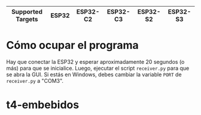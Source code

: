 | Supported Targets | ESP32 | ESP32-C2 | ESP32-C3 | ESP32-S2 | ESP32-S3 |
| ----------------- | ----- | -------- | -------- | -------- | -------- |

# Cómo ocupar el programa

Hay que conectar la ESP32 y esperar aproximadamente 20 segundos (o más) para que se inicialice. Luego, ejecutar el script `receiver.py` para que se abra la GUI. Si estás en Windows, debes cambiar la variable `PORT` de `receiver.py` a "COM3".

# t4-embebidos
